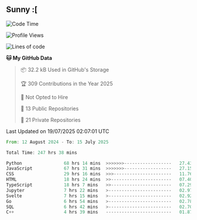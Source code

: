 ## Sunny :[

<!--START_SECTION:waka-->
![Code Time](http://img.shields.io/badge/Code%20Time-248%20hrs%2052%20mins-blue)

![Profile Views](http://img.shields.io/badge/Profile%20Views-3-blue)

![Lines of code](https://img.shields.io/badge/From%20Hello%20World%20I%27ve%20Written-274.2%20thousand%20lines%20of%20code-blue)

**🐱 My GitHub Data** 

> 📦 32.2 kB Used in GitHub's Storage 
 > 
> 🏆 309 Contributions in the Year 2025
 > 
> 🚫 Not Opted to Hire
 > 
> 📜 13 Public Repositories 
 > 
> 🔑 21 Private Repositories 
 > 

 Last Updated on 19/07/2025 02:07:01 UTC
<!--END_SECTION:waka-->

<!--START_SECTION:code-->

```rust
From: 12 August 2024 - To: 15 July 2025

Total Time: 247 hrs 38 mins

Python                68 hrs 14 mins  >>>>>>>------------------   27.43 %
JavaScript            67 hrs 31 mins  >>>>>>>------------------   27.15 %
CSS                   29 hrs 16 mins  >>>----------------------   11.76 %
HTML                  18 hrs 24 mins  >>-----------------------   07.40 %
TypeScript            18 hrs 7 mins   >>-----------------------   07.29 %
Jupyter               7 hrs 22 mins   >------------------------   02.97 %
Svelte                7 hrs 15 mins   >------------------------   02.92 %
Go                    6 hrs 54 mins   >------------------------   02.78 %
SQL                   6 hrs 42 mins   >------------------------   02.70 %
C++                   4 hrs 39 mins   -------------------------   01.87 %
```

<!--END_SECTION:code-->
